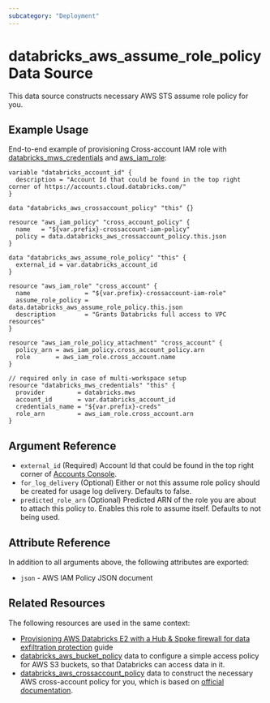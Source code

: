 ```yaml
---
subcategory: "Deployment"
---
```


# databricks_aws_assume_role_policy Data Source

This data source constructs necessary AWS STS assume role policy for you.

## Example Usage

End-to-end example of provisioning Cross-account IAM role with [databricks_mws_credentials](../resources/mws_credentials.md) and [aws_iam_role](https://registry.terraform.io/providers/hashicorp/aws/latest/docs/resources/iam_role):

```hcl
variable "databricks_account_id" {
  description = "Account Id that could be found in the top right corner of https://accounts.cloud.databricks.com/"
}

data "databricks_aws_crossaccount_policy" "this" {}

resource "aws_iam_policy" "cross_account_policy" {
  name   = "${var.prefix}-crossaccount-iam-policy"
  policy = data.databricks_aws_crossaccount_policy.this.json
}

data "databricks_aws_assume_role_policy" "this" {
  external_id = var.databricks_account_id
}

resource "aws_iam_role" "cross_account" {
  name               = "${var.prefix}-crossaccount-iam-role"
  assume_role_policy = data.databricks_aws_assume_role_policy.this.json
  description        = "Grants Databricks full access to VPC resources"
}

resource "aws_iam_role_policy_attachment" "cross_account" {
  policy_arn = aws_iam_policy.cross_account_policy.arn
  role       = aws_iam_role.cross_account.name
}

// required only in case of multi-workspace setup
resource "databricks_mws_credentials" "this" {
  provider         = databricks.mws
  account_id       = var.databricks_account_id
  credentials_name = "${var.prefix}-creds"
  role_arn         = aws_iam_role.cross_account.arn
}
```

## Argument Reference

* `external_id` (Required) Account Id that could be found in the top right corner of [Accounts Console](https://accounts.cloud.databricks.com/).
* `for_log_delivery` (Optional) Either or not this assume role policy should be created for usage log delivery. Defaults to false.
* `predicted_role_arn` (Optional) Predicted ARN of the role you are about to attach this policy to. Enables this role to assume itself. Defaults to not being used.

## Attribute Reference

In addition to all arguments above, the following attributes are exported:

* `json` - AWS IAM Policy JSON document

## Related Resources

The following resources are used in the same context:

* [Provisioning AWS Databricks E2 with a Hub & Spoke firewall for data exfiltration protection](../guides/aws-e2-firewall-hub-and-spoke.md) guide
* [databricks_aws_bucket_policy](aws_bucket_policy.md) data to configure a simple access policy for AWS S3 buckets, so that Databricks can access data in it.
* [databricks_aws_crossaccount_policy](aws_crossaccount_policy.md) data to construct the necessary AWS cross-account policy for you, which is based on [official documentation](https://docs.databricks.com/administration-guide/account-api/iam-role.html#language-Your%C2%A0VPC,%C2%A0default).
